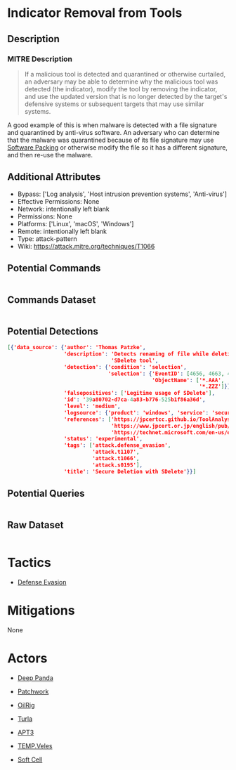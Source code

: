 
# Indicator Removal from Tools

## Description

### MITRE Description

> If a malicious tool is detected and quarantined or otherwise curtailed, an adversary may be able to determine why the malicious tool was detected (the indicator), modify the tool by removing the indicator, and use the updated version that is no longer detected by the target's defensive systems or subsequent targets that may use similar systems.

A good example of this is when malware is detected with a file signature and quarantined by anti-virus software. An adversary who can determine that the malware was quarantined because of its file signature may use [Software Packing](https://attack.mitre.org/techniques/T1045) or otherwise modify the file so it has a different signature, and then re-use the malware.

## Additional Attributes

* Bypass: ['Log analysis', 'Host intrusion prevention systems', 'Anti-virus']
* Effective Permissions: None
* Network: intentionally left blank
* Permissions: None
* Platforms: ['Linux', 'macOS', 'Windows']
* Remote: intentionally left blank
* Type: attack-pattern
* Wiki: https://attack.mitre.org/techniques/T1066

## Potential Commands

```

```

## Commands Dataset

```

```

## Potential Detections

```json
[{'data_source': {'author': 'Thomas Patzke',
                  'description': 'Detects renaming of file while deletion with '
                                 'SDelete tool',
                  'detection': {'condition': 'selection',
                                'selection': {'EventID': [4656, 4663, 4658],
                                              'ObjectName': ['*.AAA',
                                                             '*.ZZZ']}},
                  'falsepositives': ['Legitime usage of SDelete'],
                  'id': '39a80702-d7ca-4a83-b776-525b1f86a36d',
                  'level': 'medium',
                  'logsource': {'product': 'windows', 'service': 'security'},
                  'references': ['https://jpcertcc.github.io/ToolAnalysisResultSheet',
                                 'https://www.jpcert.or.jp/english/pub/sr/ir_research.html',
                                 'https://technet.microsoft.com/en-us/en-en/sysinternals/sdelete.aspx'],
                  'status': 'experimental',
                  'tags': ['attack.defense_evasion',
                           'attack.t1107',
                           'attack.t1066',
                           'attack.s0195'],
                  'title': 'Secure Deletion with SDelete'}}]
```

## Potential Queries

```json

```

## Raw Dataset

```json

```

# Tactics


* [Defense Evasion](../tactics/Defense-Evasion.md)


# Mitigations

None

# Actors


* [Deep Panda](../actors/Deep-Panda.md)

* [Patchwork](../actors/Patchwork.md)
    
* [OilRig](../actors/OilRig.md)
    
* [Turla](../actors/Turla.md)
    
* [APT3](../actors/APT3.md)
    
* [TEMP.Veles](../actors/TEMP.Veles.md)
    
* [Soft Cell](../actors/Soft-Cell.md)
    
